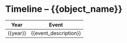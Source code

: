# Timeline – {{object_name}}

| Year | Event |
|------|-------|
| {{year}} | {{event_description}} |

